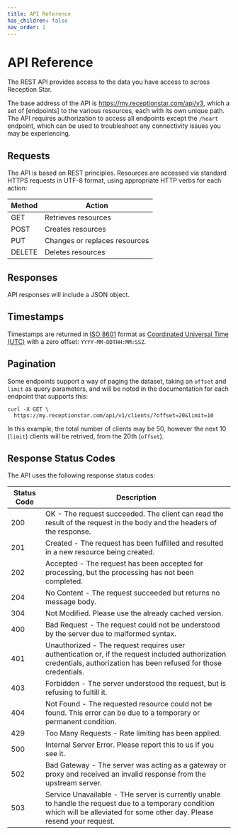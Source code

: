 ```yaml
---
title: API Reference
has_children: false
nav_order: 1
---
```


# API Reference

The REST API provides access to the data you have access to across Reception Star.

The base address of the API is https://my.receptionstar.com/api/v3, which a set of [endpoints] to the various resources, each with its own unique path. The API requires authorization to access all endpoints except the `/heart` endpoint, which can be used to troubleshoot any connectivity issues you may be experiencing.


## Requests

The API is based on REST principles. Resources are accessed via standard HTTPS requests in UTF-8 format, using appropriate HTTP verbs for each action:

| Method | Action                        |
|--------|-------------------------------|
| GET    | Retrieves resources           |
| POST   | Creates resources             |
| PUT    | Changes or replaces resources |
| DELETE | Deletes resources             |


## Responses

API responses will include a JSON object.


## Timestamps

Timestamps are returned in [ISO 8601](https://en.wikipedia.org/wiki/ISO_8601) format as [Coordinated Universal Time (UTC)](https://en.wikipedia.org/wiki/UTC_offset) with a zero offset: `YYYY-MM-DDTHH:MM:SSZ`.


## Pagination

Some endpoints support a way of paging the dataset, taking an `offset` and `limit` as query parameters, and will be noted in the documentation for each endpoint that supports this:

```
curl -X GET \
  https://my.receptionstar.com/api/v1/clients/?offset=20&limit=10
```

In this example, the total number of clients may be 50, however the next 10 (`limit`) clients will be retrived, from the 20th (`offset`).


## Response Status Codes

The API uses the following response status codes:

| Status Code | Description |
|-------------|-------------|
| 200         | OK - The request succeeded. The client can read the result of the request in the body and the headers of the response. |
| 201         | Created - The request has been fulfilled and resulted in a new resource being created. |
| 202         | Accepted - The request has been accepted for processing, but the processing has not been completed. |
| 204         | No Content - The request succeeded but returns no message body. |
| 304         | Not Modified. Please use the already cached version. |
| 400         | Bad Request - The request could not be understood by the server due to malformed syntax. |
| 401         | Unauthorized - The request requires user authentication or, if the request included authorization credentials, authorization has been refused for those credentials. |
| 403         | Forbidden - The server understood the request, but is refusing to fultill it. |
| 404         | Not Found - The requested resource could not be found. This error can be due to a temporary or permanent condition. |
| 429         | Too Many Requests - Rate limiting has been applied. |
| 500         | Internal Server Error. Please report this to us if you see it. |
| 502         | Bad Gateway - The server was acting as a gateway or proxy and received an invalid response from the upstream server. |
| 503         | Service Unavailable - THe server is currently unable to handle the request due to a temporary condition which will be alleviated for some other day. Please resend your request. |

